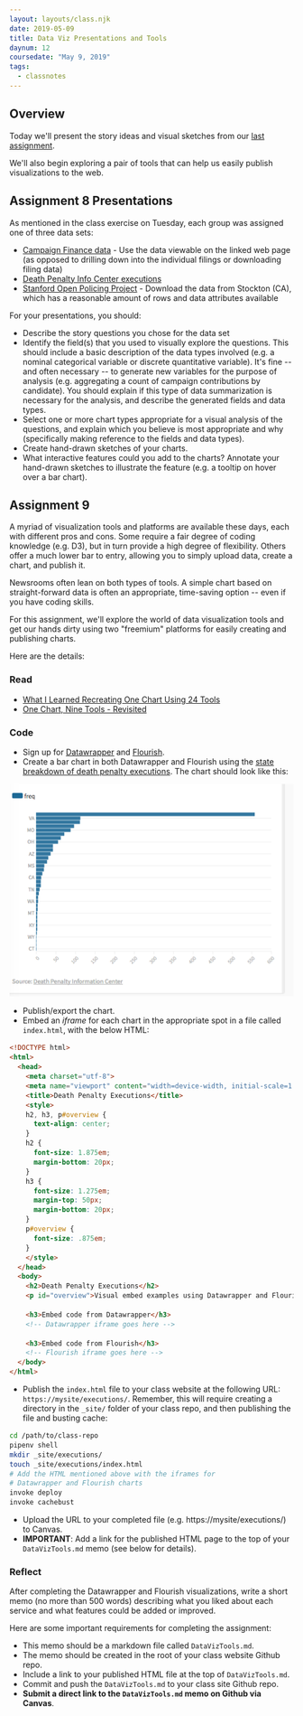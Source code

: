 ```yaml
---
layout: layouts/class.njk
date: 2019-05-09
title: Data Viz Presentations and Tools
daynum: 12
coursedate: "May 9, 2019"
tags:
  - classnotes
---
```


## Overview

Today we'll present the story ideas and visual sketches from our [last assignment](/bna/2019/day/11/#assignment-8).

We'll also begin exploring a pair of tools that can help us easily publish visualizations to the web.

## Assignment 8 Presentations

As mentioned in the class exercise on Tuesday, each group was assigned one of three data sets:

* [Campaign Finance data][] - Use the data viewable on the linked web page (as opposed to drilling down into the individual filings or downloading filing data)
* [Death Penalty Info Center executions][] 
* [Stanford Open Policing Project][] - Download the data from Stockton (CA), which has a reasonable amount of rows and data attributes available

For your presentations, you should:

* Describe the story questions you chose for the data set
* Identify the field(s) that you used to visually explore the questions. This should include a basic description of the data types involved (e.g. a nominal categorical variable or discrete quantitative variable). It's fine -- and often necessary -- to generate new variables for the purpose of analysis (e.g. aggregating a count of campaign contributions by candidate). You should explain if this type of data summarization is necessary for the analysis, and describe the generated fields and data types.
* Select one or more chart types appropriate for a visual analysis of the questions, and explain which you believe is most appropriate and why (specifically making reference to the fields and data types).
* Create hand-drawn sketches of your charts.
* What interactive features could you add to the charts? Annotate your hand-drawn sketches to illustrate the feature (e.g. a tooltip on hover over a bar chart).

[Stanford Open Policing Project]: https://openpolicing.stanford.edu/data/
[Campaign Finance data]: https://www.fec.gov/data/candidates/president/?election_year=2020&cycle=2020&election_full=true
[Death Penalty Info Center executions]: https://deathpenaltyinfo.org/views-executions

## Assignment 9

A myriad of visualization tools and platforms are available these days, each with different pros and cons. Some require a fair degree of coding knowledge (e.g. D3), but in turn provide a high degree of flexibility. Others offer a much lower bar to entry, allowing you to simply upload data, create a chart, and publish it.

Newsrooms often lean on both types of tools. A simple chart based on straight-forward data is often an appropriate, time-saving option -- even if you have coding skills. 

For this assignment, we'll explore the world of data visualization tools and get our hands dirty using two "freemium" platforms for easily creating and publishing charts.

Here are the details:

### Read

  * [What I Learned Recreating One Chart Using 24 Tools][]
  * [One Chart, Nine Tools - Revisited][]

### Code

* Sign up for [Datawrapper][] and [Flourish][].
* Create a bar chart in both Datawrapper and Flourish using the [state breakdown of death penalty executions](https://github.com/zstumgoren/executions-exercise/blob/master/data/executions_state_totals.csv). The chart should look like this:

![barchart_executions](/img/executions_barchart.png)

* Publish/export the chart.
* Embed an *iframe* for each chart in the appropriate spot in a file called `index.html`, with the below HTML:

```html
<!DOCTYPE html>
<html>
  <head>
    <meta charset="utf-8">
    <meta name="viewport" content="width=device-width, initial-scale=1.0">
    <title>Death Penalty Executions</title>
    <style>
    h2, h3, p#overview {
      text-align: center;
    }
    h2 {
      font-size: 1.875em;
      margin-bottom: 20px;
    }
    h3 {
      font-size: 1.275em;
      margin-top: 50px;
      margin-bottom: 20px;
    }
    p#overview {
      font-size: .875em;
    }
    </style>
  </head>
  <body>
    <h2>Death Penalty Executions</h2>
    <p id="overview">Visual embed examples using Datawrapper and Flourish.</p>
    
    <h3>Embed code from Datawrapper</h3>
    <!-- Datawrapper iframe goes here -->

    <h3>Embed code from Flourish</h3>
    <!-- Flourish iframe goes here -->
  </body>
</html>
```
* Publish the `index.html` file to your class website at the following URL: `https://mysite/executions/`. Remember, this will require creating a directory in the `_site/` folder of your class repo, and then publishing the file and busting cache:
 ```bash
 cd /path/to/class-repo
 pipenv shell
 mkdir _site/executions/
 touch _site/executions/index.html
 # Add the HTML mentioned above with the iframes for
 # Datawrapper and Flourish charts
 invoke deploy
 invoke cachebust
 ```
* Upload the URL to your completed file (e.g. https://mysite/executions/) to Canvas.
* **IMPORTANT**: Add a link for the published HTML page to the top of your `DataVizTools.md` memo (see below for details).

### Reflect

After completing the Datawrapper and Flourish visualizations, write a short memo (no more than 500 words) describing what you liked about each service and what features could be added or improved. 

Here are some important requirements for completing the assignment:

* This memo should be a markdown file called `DataVizTools.md`.
* The memo should be created in the root of your class website Github repo.
* Include a link to your published HTML file at the top of `DataVizTools.md`.
* Commit and push the `DataVizTools.md` to your class site Github repo. 
* **Submit a direct link to the `DataVizTools.md` memo on Github via Canvas**.

[One Chart, Nine Tools - Revisited]: https://lisacharlotterost.github.io/datavistools-revisited
[What I Learned Recreating One Chart Using 24 Tools]: https://source.opennews.org/articles/what-i-learned-recreating-one-chart-using-24-tools/
[Datawrapper]: https://www.datawrapper.de/
[Flourish]: https://flourish.studio
